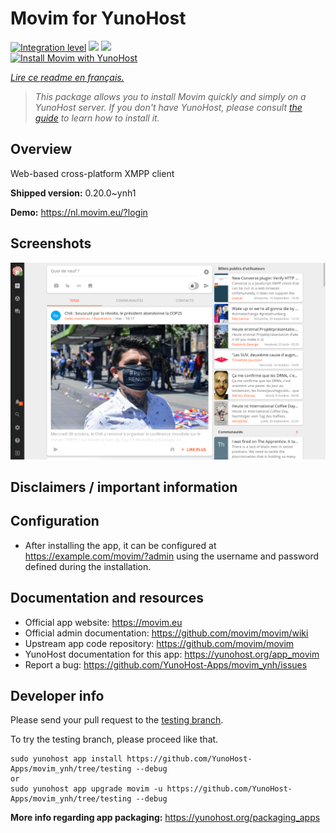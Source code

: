 <!--
N.B.: This README was automatically generated by https://github.com/YunoHost/apps/tree/master/tools/README-generator
It shall NOT be edited by hand.
-->

# Movim for YunoHost

[![Integration level](https://dash.yunohost.org/integration/movim.svg)](https://dash.yunohost.org/appci/app/movim) ![](https://ci-apps.yunohost.org/ci/badges/movim.status.svg) ![](https://ci-apps.yunohost.org/ci/badges/movim.maintain.svg)  
[![Install Movim with YunoHost](https://install-app.yunohost.org/install-with-yunohost.svg)](https://install-app.yunohost.org/?app=movim)

*[Lire ce readme en français.](./README_fr.md)*

> *This package allows you to install Movim quickly and simply on a YunoHost server.
If you don't have YunoHost, please consult [the guide](https://yunohost.org/#/install) to learn how to install it.*

## Overview

Web-based cross-platform XMPP client

**Shipped version:** 0.20.0~ynh1

**Demo:** https://nl.movim.eu/?login

## Screenshots

![](./doc/screenshots/movim.png)

## Disclaimers / important information

## Configuration

 * After installing the app, it can be configured at https://example.com/movim/?admin using the username and password defined during the installation.

## Documentation and resources

* Official app website: https://movim.eu
* Official admin documentation: https://github.com/movim/movim/wiki
* Upstream app code repository: https://github.com/movim/movim
* YunoHost documentation for this app: https://yunohost.org/app_movim
* Report a bug: https://github.com/YunoHost-Apps/movim_ynh/issues

## Developer info

Please send your pull request to the [testing branch](https://github.com/YunoHost-Apps/movim_ynh/tree/testing).

To try the testing branch, please proceed like that.
```
sudo yunohost app install https://github.com/YunoHost-Apps/movim_ynh/tree/testing --debug
or
sudo yunohost app upgrade movim -u https://github.com/YunoHost-Apps/movim_ynh/tree/testing --debug
```

**More info regarding app packaging:** https://yunohost.org/packaging_apps